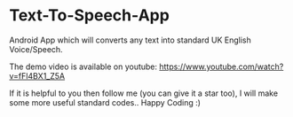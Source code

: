 # Text-To-Speech-App

Android App which will converts any text into standard UK English Voice/Speech.

The demo video is available on youtube: https://www.youtube.com/watch?v=fFl4BX1_Z5A

If it is helpful to you then follow me (you can give it a star too), I will make some more useful standard codes.. Happy Coding :)
